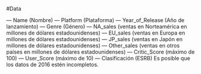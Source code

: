 #Data

— Name (Nombre)
— Platform (Plataforma)
— Year_of_Release (Año de lanzamiento)
— Genre (Género)
— NA_sales (ventas en Norteamérica en millones de dólares estadounidenses)
— EU_sales (ventas en Europa en millones de dólares estadounidenses)
— JP_sales (ventas en Japón en millones de dólares estadounidenses)
— Other_sales (ventas en otros países en millones de dólares estadounidenses)
— Critic_Score (máximo de 100)
— User_Score (máximo de 10)
— Clasificación (ESRB)
Es posible que los datos de 2016 estén incompletos.
